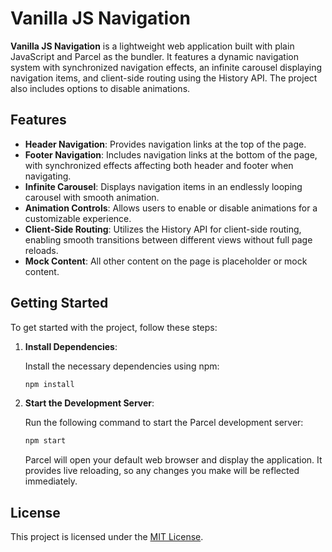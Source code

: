 # Vanilla JS Navigation

**Vanilla JS Navigation** is a lightweight web application built with plain JavaScript and Parcel as the bundler. It features a dynamic navigation system with synchronized navigation effects, an infinite carousel displaying navigation items, and client-side routing using the History API. The project also includes options to disable animations.

## Features

- **Header Navigation**: Provides navigation links at the top of the page.
- **Footer Navigation**: Includes navigation links at the bottom of the page, with synchronized effects affecting both header and footer when navigating.
- **Infinite Carousel**: Displays navigation items in an endlessly looping carousel with smooth animation.
- **Animation Controls**: Allows users to enable or disable animations for a customizable experience.
- **Client-Side Routing**: Utilizes the History API for client-side routing, enabling smooth transitions between different views without full page reloads.
- **Mock Content**: All other content on the page is placeholder or mock content.

## Getting Started

To get started with the project, follow these steps:

1. **Install Dependencies**:

    Install the necessary dependencies using npm:

    ```bash
    npm install
    ```

2. **Start the Development Server**:

    Run the following command to start the Parcel development server:

    ```bash
    npm start
    ```

    Parcel will open your default web browser and display the application. It provides live reloading, so any changes you make will be reflected immediately.

## License

This project is licensed under the [MIT License](LICENSE).
